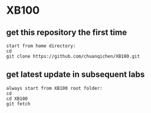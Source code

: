 # XB100

## get this repository the first time
```
start from home directory: 
cd 
git clone https://github.com/chuanqichen/XB100.git
```

## get latest update in subsequent labs 
```
always start from XB100 root folder: 
cd
cd XB100
git fetch 
```
